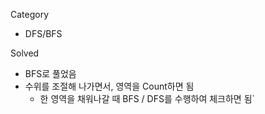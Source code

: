 Category
* DFS/BFS

Solved
* BFS로 풀었음
* 수위를 조절해 나가면서, 영역을 Count하면 됨
  * 한 영역을 채워나갈 때 BFS / DFS를 수행하여 체크하면 됨`
